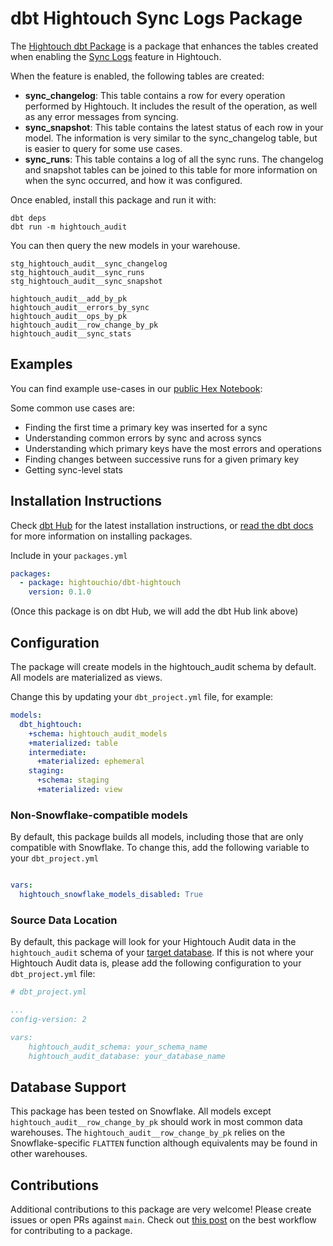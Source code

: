 # dbt Hightouch Sync Logs Package

The [Hightouch dbt Package](https://github.com/hightouchio/dbt-hightouch) is a package that enhances the tables created when enabling the [Sync Logs](https://hightouch.io/docs/syncs/warehouse-sync-history/) feature in Hightouch.

When the feature is enabled, the following tables are created:

* **sync_changelog**: This table contains a row for every operation performed by Hightouch. It includes the result of the operation, as well as any error messages from syncing.
* **sync_snapshot**: This table contains the latest status of each row in your model. The information is very similar to the sync_changelog table, but is easier to query for some use cases.
* **sync_runs**: This table contains a log of all the sync runs. The changelog and snapshot tables can be joined to this table for more information on when the sync occurred, and how it was configured.

Once enabled, install this package and run it with:

```
dbt deps
dbt run -m hightouch_audit
```

You can then query the new models in your warehouse.


```
stg_hightouch_audit__sync_changelog
stg_hightouch_audit__sync_runs
stg_hightouch_audit__sync_snapshot

hightouch_audit__add_by_pk
hightouch_audit__errors_by_sync
hightouch_audit__ops_by_pk
hightouch_audit__row_change_by_pk
hightouch_audit__sync_stats
```

## Examples

You can find example use-cases in our [public Hex Notebook](https://app.hex.tech/hightouch/app/2738b05e-131e-4f70-b0ea-ae5a8e8bd234/latest):

Some common use cases are:

* Finding the first time a primary key was inserted for a sync
* Understanding common errors by sync and across syncs
* Understanding which primary keys have the most errors and operations
* Finding changes between successive runs for a given primary key
* Getting sync-level stats


## Installation Instructions

Check [dbt Hub](https://hub.getdbt.com/) for the latest installation instructions, or [read the dbt docs](https://docs.getdbt.com/docs/package-management) for more information on installing packages.

Include in your `packages.yml`

```yml
packages:
  - package: hightouchio/dbt-hightouch
    version: 0.1.0
```

(Once this package is on dbt Hub, we will add the dbt Hub link above)

## Configuration

The package will create models in the hightouch_audit schema by default. All models are
materialized as views.

Change this by updating your `dbt_project.yml` file, for example:

```yml
models:
  dbt_hightouch:
    +schema: hightouch_audit_models
    +materialized: table
    intermediate:
      +materialized: ephemeral
    staging:
      +schema: staging
      +materialized: view
```
### Non-Snowflake-compatible models

By default, this package builds all models, including those that are only compatible
with Snowflake. To change this, add the following variable to your `dbt_project.yml`


```yml

vars:
  hightouch_snowflake_models_disabled: True

```

### Source Data Location

By default, this package will look for your Hightouch Audit data in the
`hightouch_audit` schema of your [target database](https://docs.getdbt.com/docs/running-a-dbt-project/using-the-command-line-interface/configure-your-profile).
If this is not where your Hightouch Audit data is, please add the following
configuration to your `dbt_project.yml` file:

```yml
# dbt_project.yml

...
config-version: 2

vars:
    hightouch_audit_schema: your_schema_name
    hightouch_audit_database: your_database_name
```

## Database Support

This package has been tested on Snowflake. All models except
`hightouch_audit__row_change_by_pk` should work in most common data warehouses. The
`hightouch_audit__row_change_by_pk` relies on the Snowflake-specific `FLATTEN` function
although equivalents may be found in other warehouses.

## Contributions

Additional contributions to this package are very welcome! Please create issues or open PRs against `main`. Check out [this post](https://discourse.getdbt.com/t/contributing-to-a-dbt-package/657) on the best workflow for contributing to a package.
